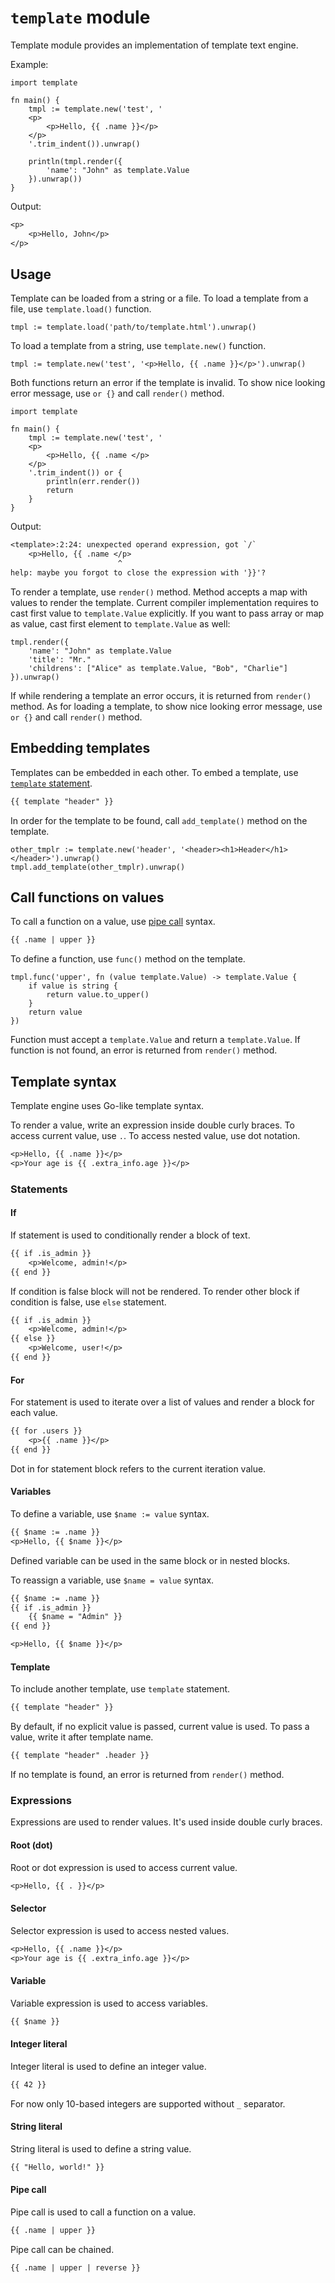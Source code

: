 # `template` module

Template module provides an implementation of template text engine.

Example:

```spawn
import template

fn main() {
    tmpl := template.new('test', '
    <p>
        <p>Hello, {{ .name }}</p>
    </p>
    '.trim_indent()).unwrap()

    println(tmpl.render({
        'name': "John" as template.Value
    }).unwrap())
}
```

Output:

```txt
<p>
    <p>Hello, John</p>
</p>
```

## Usage

Template can be loaded from a string or a file. To load a template from a file,
use `template.load()` function.

```spawn
tmpl := template.load('path/to/template.html').unwrap()
```

To load a template from a string, use `template.new()` function.

```spawn
tmpl := template.new('test', '<p>Hello, {{ .name }}</p>').unwrap()
```

Both functions return an error if the template is invalid. To show nice looking
error message, use `or {}` and call `render()` method.

```spawn
import template

fn main() {
    tmpl := template.new('test', '
    <p>
        <p>Hello, {{ .name </p>
    </p>
    '.trim_indent()) or {
        println(err.render())
        return
    }
}
```

Output:

```txt
<template>:2:24: unexpected operand expression, got `/`
    <p>Hello, {{ .name </p>
                        ^
help: maybe you forgot to close the expression with '}}'?
```

To render a template, use `render()` method. Method accepts a map with
values to render the template. Current compiler implementation requires
to cast first value to `template.Value` explicitly. If you want to pass array
or map as value, cast first element to `template.Value` as well:

```spawn
tmpl.render({
    'name': "John" as template.Value
    'title': "Mr."
    'childrens': ["Alice" as template.Value, "Bob", "Charlie"]
}).unwrap()
```

If while rendering a template an error occurs, it is returned from `render()`
method. As for loading a template, to show nice looking error message,
use `or {}` and call `render()` method.

## Embedding templates

Templates can be embedded in each other. To embed a template, use
[`template` statement](#template).

```txt
{{ template "header" }}
```

In order for the template to be found, call `add_template()` method on the
template.

```spawn
other_tmplr := template.new('header', '<header><h1>Header</h1></header>').unwrap()
tmpl.add_template(other_tmplr).unwrap()
```

## Call functions on values

To call a function on a value, use [pipe call](#pipe-call) syntax.

```txt
{{ .name | upper }}
```

To define a function, use `func()` method on the template.

```spawn
tmpl.func('upper', fn (value template.Value) -> template.Value {
    if value is string {
        return value.to_upper()
    }
    return value
})
```

Function must accept a `template.Value` and return a `template.Value`. If
function is not found, an error is returned from `render()` method.

## Template syntax

Template engine uses Go-like template syntax.

To render a value, write an expression inside double curly braces. To access
current value, use `.`. To access nested value, use dot notation.

```txt
<p>Hello, {{ .name }}</p>
<p>Your age is {{ .extra_info.age }}</p>
```

### Statements

#### If

If statement is used to conditionally render a block of text.

```txt
{{ if .is_admin }}
    <p>Welcome, admin!</p>
{{ end }}
```

If condition is false block will not be rendered. To render other block if
condition is false, use `else` statement.

```txt
{{ if .is_admin }}
    <p>Welcome, admin!</p>
{{ else }}
    <p>Welcome, user!</p>
{{ end }}
```

#### For

For statement is used to iterate over a list of values and render a block
for each value.

```txt
{{ for .users }}
    <p>{{ .name }}</p>
{{ end }}
```

Dot in for statement block refers to the current iteration value.

#### Variables

To define a variable, use `$name := value` syntax.

```txt
{{ $name := .name }}
<p>Hello, {{ $name }}</p>
```

Defined variable can be used in the same block or in nested blocks.

To reassign a variable, use `$name = value` syntax.

```txt
{{ $name := .name }}
{{ if .is_admin }}
    {{ $name = "Admin" }}
{{ end }}

<p>Hello, {{ $name }}</p>
```

#### Template

To include another template, use `template` statement.

```txt
{{ template "header" }}
```

By default, if no explicit value is passed, current value is used. To pass
a value, write it after template name.

```txt
{{ template "header" .header }}
```

If no template is found, an error is returned from `render()` method.

### Expressions

Expressions are used to render values. It's used inside double curly braces.

#### Root (dot)

Root or dot expression is used to access current value.

```txt
<p>Hello, {{ . }}</p>
```

#### Selector

Selector expression is used to access nested values.

```txt
<p>Hello, {{ .name }}</p>
<p>Your age is {{ .extra_info.age }}</p>
```

#### Variable

Variable expression is used to access variables.

```txt
{{ $name }}
```

#### Integer literal

Integer literal is used to define an integer value.

```txt
{{ 42 }}
```

For now only 10-based integers are supported without `_` separator.

#### String literal

String literal is used to define a string value.

```txt
{{ "Hello, world!" }}
```

#### Pipe call

Pipe call is used to call a function on a value.

```txt
{{ .name | upper }}
```

Pipe call can be chained.

```txt
{{ .name | upper | reverse }}
```
